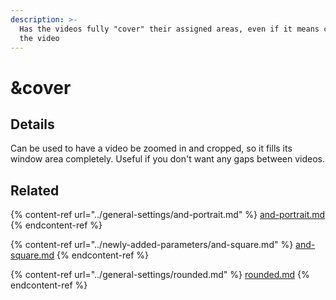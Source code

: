 ```yaml
---
description: >-
  Has the videos fully "cover" their assigned areas, even if it means cropping
  the video
---
```


# \&cover

## Details

Can be used to have a video be zoomed in and cropped, so it fills its window area completely. Useful if you don't want any gaps between videos.

## Related

{% content-ref url="../general-settings/and-portrait.md" %}
[and-portrait.md](../general-settings/and-portrait.md)
{% endcontent-ref %}

{% content-ref url="../newly-added-parameters/and-square.md" %}
[and-square.md](../newly-added-parameters/and-square.md)
{% endcontent-ref %}

{% content-ref url="../general-settings/rounded.md" %}
[rounded.md](../general-settings/rounded.md)
{% endcontent-ref %}
